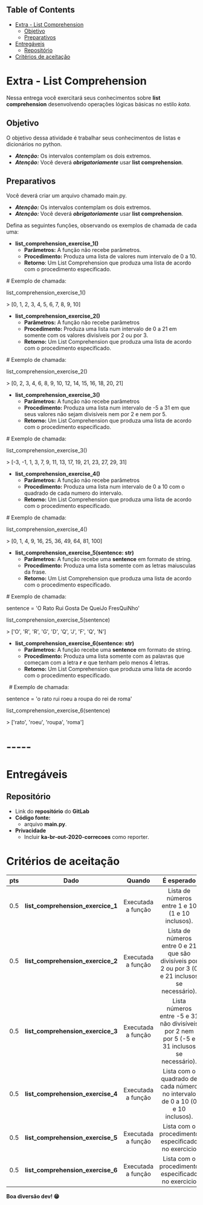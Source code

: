 ﻿
## **Table of Contents**
- [Extra - List Comprehension](https://npepa32v9l.execute-api.us-east-1.amazonaws.com/v2/?project_id=19989138&filename=python/outubro-20/1a_ee_03_list-comprehension.html&ref=master#mcetoc_1esj4slvm0) 
  - [Objetivo](https://npepa32v9l.execute-api.us-east-1.amazonaws.com/v2/?project_id=19989138&filename=python/outubro-20/1a_ee_03_list-comprehension.html&ref=master#mcetoc_1f33pqfa47)
  - [Preparativos](https://npepa32v9l.execute-api.us-east-1.amazonaws.com/v2/?project_id=19989138&filename=python/outubro-20/1a_ee_03_list-comprehension.html&ref=master#mcetoc_1f33pqfa48)
- [Entregáveis](https://npepa32v9l.execute-api.us-east-1.amazonaws.com/v2/?project_id=19989138&filename=python/outubro-20/1a_ee_03_list-comprehension.html&ref=master#mcetoc_1egvoav555j) 
  - [Repositório](https://npepa32v9l.execute-api.us-east-1.amazonaws.com/v2/?project_id=19989138&filename=python/outubro-20/1a_ee_03_list-comprehension.html&ref=master#mcetoc_1egvrpv6k1l4)
- [Critérios de aceitação](https://npepa32v9l.execute-api.us-east-1.amazonaws.com/v2/?project_id=19989138&filename=python/outubro-20/1a_ee_03_list-comprehension.html&ref=master#mcetoc_1esj6ecle3)
# **Extra - List Comprehension**
Nessa entrega você exercitará seus conhecimentos sobre **list comprehension** desenvolvendo operações lógicas básicas no estilo *kata*.
## **Objetivo**
O objetivo dessa atividade é trabalhar seus conhecimentos de listas e dicionários no python.

- ***Atenção:*** Os intervalos contemplam os dois extremos.
- ***Atenção:*** Você deverá ***obrigatoriamente*** usar **list comprehension**.
## **Preparativos**
Você deverá criar um arquivo chamado main.py. 

- ***Atenção:*** Os intervalos contemplam os dois extremos.
- ***Atenção:*** Você deverá ***obrigatoriamente*** usar **list comprehension**.

Defina as seguintes funções, observando os exemplos de chamada de cada uma: 

- **list\_comprehension\_exercise\_1()**
  - **Parâmetros:** A função não recebe parâmetros.
  - **Procedimento:** Produza uma lista de valores num intervalo de 0 a 10.
  - **Retorno**: Um List Comprehension que produza uma lista de acordo com o procedimento especificado.

\# Exemplo de chamada:

list\_comprehension\_exercise\_1()

\> [0, 1, 2, 3, 4, 5, 6, 7, 8, 9, 10]



- **list\_comprehension\_exercise\_2()**
  - **Parâmetros:** A função não recebe parâmetros
  - **Procedimento:** Produza uma lista num intervalo de 0 a 21 em somente com os valores divisíveis por 2 ou por 3.
  - **Retorno:** Um List Comprehension que produza uma lista de acordo com o procedimento especificado.

\# Exemplo de chamada:

list\_comprehension\_exercise\_2()

\> [0, 2, 3, 4, 6, 8, 9, 10, 12, 14, 15, 16, 18, 20, 21]



- **list\_comprehension\_exercise\_3()**
  - **Parâmetros:** A função não recebe parâmetros
  - **Procedimento:** Produza uma lista num intervalo de -5 a 31 em que seus valores não sejam divisíveis nem por 2 e nem por 5.
  - **Retorno:** Um List Comprehension que produza uma lista de acordo com o procedimento especificado.

\# Exemplo de chamada:

list\_comprehension\_exercise\_3()

\> [-3, -1, 1, 3, 7, 9, 11, 13, 17, 19, 21, 23, 27, 29, 31]



- **list\_comprehension\_exercise\_4()**
  - **Parâmetros:** A função não recebe parâmetros
  - **Procedimento:** Produza uma lista num intervalo de 0 a 10 com o quadrado de cada numero do intervalo.
  - **Retorno:** Um List Comprehension que produza uma lista de acordo com o procedimento especificado.

\# Exemplo de chamada:

list\_comprehension\_exercise\_4()

\> [0, 1, 4, 9, 16, 25, 36, 49, 64, 81, 100]



- **list\_comprehension\_exercise\_5(sentence: str)**
  - **Parâmetros:** A função recebe uma **sentence** em formato de string.
  - **Procedimento:** Produza uma lista somente com as letras maiusculas da frase.
  - **Retorno:** Um List Comprehension que produza uma lista de acordo com o procedimento especificado.

\# Exemplo de chamada:

sentence = 'O Rato Rui Gosta De QueiJo FresQuiNho'

list\_comprehension\_exercise\_5(sentence)

\> ['O', 'R', 'R', 'G', 'D', 'Q', 'J', 'F', 'Q', 'N']



- **list\_comprehension\_exercise\_6(sentence: str)**
  - **Parâmetros:** A função recebe uma **sentence** em formato de string.
  - **Procedimento:** Produza uma lista somente com as palavras que começam com a letra ***r*** e que tenham pelo menos 4 letras.
  - **Retorno:** Um List Comprehension que produza uma lista de acordo com o procedimento especificado.

` `# Exemplo de chamada:

sentence = 'o rato rui roeu a roupa do rei de roma'

list\_comprehension\_exercise\_6(sentence)

\> ['rato', 'roeu', 'roupa', 'roma']
# -----
# **Entregáveis**
## **Repositório**
- Link do **repositório** do **GitLab**
- **Código fonte:** 
  - arquivo **main.py**.
- **Privacidade** 
  - Incluir **ka-br-out-2020-correcoes** como reporter.
# **Critérios de aceitação**

|**pts**|**Dado**|**Quando**|**É esperado**|
| :-: | :-: | :-: | :-: |
|0.5|**list\_comprehension\_exercice\_1**|Executada a função|Lista de números entre 1 e 10 (1 e 10 inclusos).|
|0.5|**list\_comprehension\_exercice\_2**|Executada a função|Lista de números entre 0 e 21 que são divisíveis por 2 ou por 3 (0 e 21 inclusos se necessário).|
|0.5|**list\_comprehension\_exercice\_3**|Executada a função|Lista números entre -5 e 31 não divisíveis por 2 nem por 5 (-5 e 31 inclusos se necessário).|
|0.5|**list\_comprehension\_exercise\_4**|Executada a função|Lista com o quadrado de cada número no intervalo de 0 a 10 (0 e 10 inclusos).|
|0.5|**list\_comprehension\_exercise\_5**|Executada a função|Lista com o procedimento especificado no exercicio|
|0.5|**list\_comprehension\_exercise\_6**|Executada a função|Lista com o procedimento especificado no exercicio|


**Boa diversão dev! 😁**


